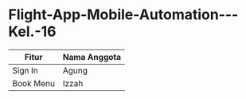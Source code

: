 # Flight-App-Mobile-Automation---Kel.-16
 <table>
    <thead>
      <tr>
        <th>Fitur</th>
        <th>Nama Anggota</th>
      </tr>
    </thead>
    <tbody>
        <tr>
            <td>Sign In</td>
            <td>Agung</td>
        </tr>
        <tr>
            <td>Book Menu</td>
            <td>Izzah</td>
        </tr>
    </tbody>
  </table>
